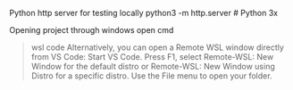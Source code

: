 Python http server for testing locally
python3 -m http.server     # Python 3x


Opening project through windows
open cmd
>wsl
>code
Alternatively, you can open a Remote WSL window directly from VS Code:  Start VS Code. Press F1, select Remote-WSL: New Window for the default distro or Remote-WSL: New Window using Distro for a specific distro. Use the File menu to open your folder.